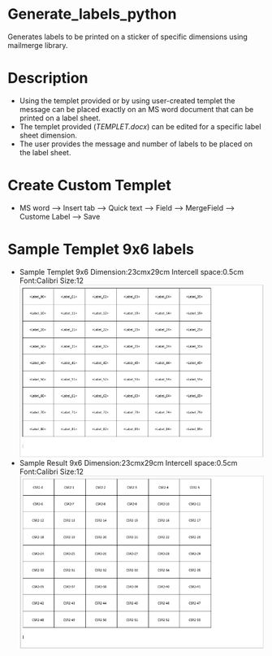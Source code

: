 # Generate_labels_python
Generates labels to be printed on a sticker of specific dimensions using mailmerge library. 
# Description 
* Using the templet provided or by using user-created templet the message can be placed exactly on an MS word document that can be printed on a label sheet.
* The templet provided (*TEMPLET.docx*) can be edited for a specific label sheet dimension.
* The user provides the message and number of labels to be placed on the label sheet. 


# Create Custom Templet 

* MS word --> Insert tab --> Quick text --> Field --> MergeField --> Custome Label --> Save


# Sample Templet 9x6 labels

* Sample Templet 9x6 Dimension:23cmx29cm Intercell space:0.5cm Font:Calibri Size:12
![Sample Templet 9x6](https://github.com/ShreedharRangappa/Generate_labels_python/blob/master/Images/Sample_Templet_9x6.PNG)
* Sample Result 9x6 Dimension:23cmx29cm Intercell space:0.5cm Font:Calibri Size:12
![Sample Result 9x6](https://github.com/ShreedharRangappa/Generate_labels_python/blob/master/Images/Sample_Result_9x6.PNG)
